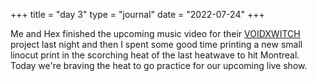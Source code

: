 +++
title = "day 3"
type = "journal"
date = "2022-07-24"
+++

Me and Hex finished the upcoming music video for their [VOIDXWITCH](https://voidxwitch.com/) project last night and then I spent some good time printing a new small linocut print in the scorching heat of the last heatwave to hit Montreal. Today we're braving the heat to go practice for our upcoming live show.
